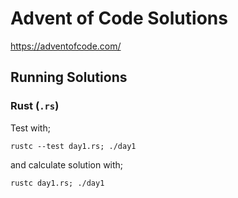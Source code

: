 # Advent of Code Solutions

https://adventofcode.com/

## Running Solutions

### Rust (`.rs`)

Test with;

```
rustc --test day1.rs; ./day1
```

and calculate solution with;

```
rustc day1.rs; ./day1
```
